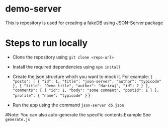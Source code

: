# demo-server

This is repository is used for creating a fakeDB using JSON-Server package

# Steps to run locally
 * Clone the repository using
    `git clone <repo-url>`
    
 * Install the required dependencies using 
    `npm install`
    
 * Create the json structure which you want to mock it.
    For example:
    `{
  "posts": [
    {
      "id": 1,
      "title": "json-server",
      "author": "typicode"
    },
    {
      "title": "Demo title",
      "author": "Hariraj",
      "id": 2
    }
  ],
  "comments": [
    {
      "id": 1,
      "body": "some comment",
      "postId": 1
    }
  ],
  "profile": {
    "name": "typicode"
  }`
}

 * Run the app using the command
    `json-server db.json`
    
 #Note: You can also auto-generate the specific contents.Example See `generate.js`
